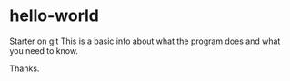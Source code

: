 # hello-world
Starter on git
This is a basic info about what the program does and what you need to know.

Thanks.
